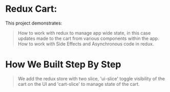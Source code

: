 # Redux Cart:

This project demonstrates:
> How to work with redux to manage app wide state, in this case updates made to the cart from various components within the app.
> How to work with Side Effects and Asynchronous code in redux.

# How We Built Step By Step
> We add the redux store with two slice, 'ui-slice' toggle visibility of the cart on the UI and 'cart-slice' to manage state of the cart.


